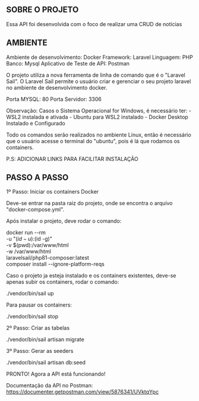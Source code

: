

## SOBRE O PROJETO

Essa API foi desenvolvida com o foco de realizar uma CRUD de notícias

## AMBIENTE

Ambiente de desenvolvimento: Docker
Framework: Laravel
Linguagem: PHP
Banco: Mysql
Aplicativo de Teste de API: Postman

O projeto utiliza a nova ferramenta de linha de comando que é o "Laravel Sail".
O Laravel Sail permite o usuário criar e gerenciar o seu projeto laravel
no ambiente de desenvolvimento docker.

Porta MYSQL: 80
Porta Servidor: 3306

Observação:
Casos o Sistema Operacional for Windows, é necessário ter:
    - WSL2 instalada e ativada
    - Ubuntu para WSL2 instalado
    - Docker Desktop Instalado e Configurado

Todo os comandos serão realizados no ambiente Linux, então é necessário que o usuário acesse o terminal do
"ubuntu", pois é lá que rodamos os containers.

P.S: ADICIONAR LINKS PARA FACILITAR INSTALAÇÃO
## PASSO A PASSO

1º Passo: Iniciar os containers Docker

Deve-se entrar na pasta raiz do projeto, onde se encontra o arquivo "docker-compose.yml".

Após instalar o projeto, deve rodar o comando:

docker run --rm \
    -u "$(id -u):$(id -g)" \
    -v $(pwd):/var/www/html \
    -w /var/www/html \
    laravelsail/php81-composer:latest \
    composer install --ignore-platform-reqs

Caso o projeto ja esteja instalado e os containers existentes, deve-se apenas subir os containers, rodar o comando:

./vendor/bin/sail up

Para pausar os containers:

./vendor/bin/sail stop

2º Passo: Criar as tabelas

./vendor/bin/sail artisan migrate

3º Passo: Gerar as seeders

./vendor/bin/sail artisan db:seed


PRONTO!
Agora a API está funcionando!

Documentação da API no Postman: https://documenter.getpostman.com/view/5876341/UVktqYpc




